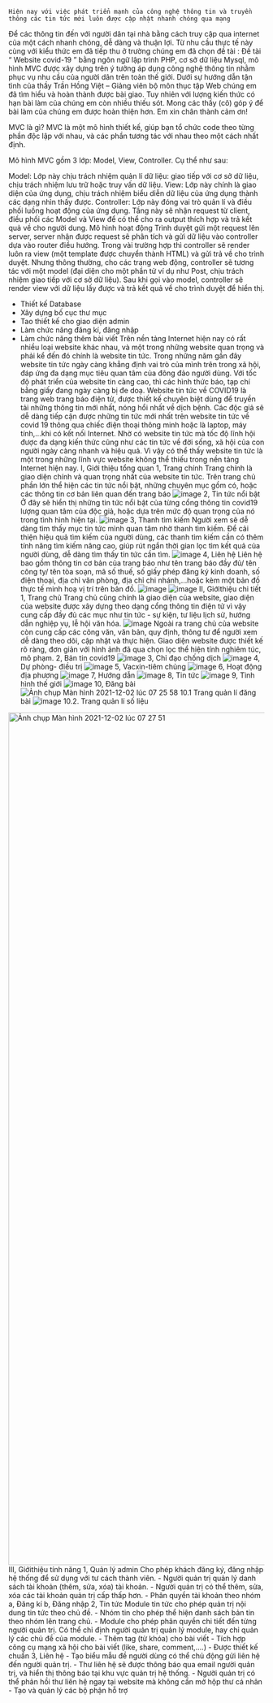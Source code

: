 
    Hiện nay với việc phát triển mạnh của công nghệ thông tin và truyền thông các tin tức mới luôn được cập nhật nhanh chóng qua mạng  
Để các thông tin đến với người dân tại nhà bằng cách truy cập qua internet của  một cách nhanh chóng, dễ dàng và thuận lợi. Từ nhu cầu thực tế này cùng với kiểu thức em đã tiếp thu ở trường chúng em đã chọn đề tài : Đề tài “ Website covid-19  ” bằng ngôn ngữ lập trình PHP, cơ sở dữ liệu Mysql, mô hình MVC được xây dựng trên ý tưởng áp dụng công nghệ thông tin nhằm phục vụ nhu cầu của người dân trên toàn thế giới.
Dưới sự hướng dẫn tận tình của thầy Trần Hồng Việt – Giảng viên bộ môn thục tập Web chúng em đã tìm hiểu và hoàn thành được bài giao. Tuy nhiên với lượng kiến thức có hạn bài làm của chúng em còn nhiều thiếu sót. Mong các thầy (cô) góp ý để bài làm của chúng em được hoàn thiện hơn.
Em xin chân thành cảm ơn!

MVC là gì?
MVC là một mô hình thiết kế, giúp bạn tổ chức code theo từng phần độc lập với nhau, và các phần tương tác với nhau theo một cách nhất định.

Mô hình MVC gồm 3 lớp: Model, View, Controller. Cụ thể như sau:

Model: Lớp này chịu trách nhiệm quản lí dữ liệu: giao tiếp với cơ sở dữ liệu, chịu trách nhiệm lưu trữ hoặc truy vấn dữ liệu.
View: Lớp này chính là giao diện của ứng dụng, chịu trách nhiệm biểu diễn dữ liệu của ứng dụng thành các dạng nhìn thấy được.
Controller: Lớp này đóng vai trò quản lí và điều phối luồng hoạt động của ứng dụng. Tầng này sẽ nhận request từ client, điều phối các Model và View để có thể cho ra output thích hợp và trả kết quả về cho người dung.
Mô hình hoạt động
Trình duyệt gửi một request lên server, server nhận được request sẽ phân tích và gửi dữ liệu vào controller dựa vào router điều hướng. Trong vài trường hợp thì controller sẽ render luôn ra view (một template được chuyển thành HTML) và gửi trả về cho trình duyệt. Nhưng thông thường, cho các trang web động, controller sẽ tương tác với một model (đại diện cho một phần tử ví dụ như Post, chịu trách nhiệm giao tiếp với cơ sở dữ liệu). Sau khi gọi vào model, controller sẽ render view với dữ liệu lấy được và trả kết quả về cho trình duyệt để hiển thị.
+ Thiết kế Database
+ Xây dựng bố cục thư mục
+ Tao thiết kế cho giao diện admin
+ Làm chức năng đăng kí, đăng nhập 
+ Làm chức năng thêm bài viết 
Trên nền tảng Internet hiện nay có rất nhiều loại website khác nhau, và một trong những website quan trọng và phải kể đến đó chính là website tin tức. Trong những năm gần đây website tin tức ngày càng khẳng định vai trò của mình trên trong xã hội, đáp ứng đa dạng mục tiêu quan tâm của đông đảo người dùng. Với tốc độ phát triển của website tin càng cao, thì các hình thức báo, tạp chí bằng giấy đang ngày càng bị đe doạ.
Website tin tức về COVID19 là  trang web trang báo điện tử, được thiết kế chuyên biệt dùng để truyền tải những thông tin mới nhất, nóng hổi nhất về dịch bệnh. Các độc giả sẽ dễ dàng tiếp cận được những tin tức mới nhất trên website tin tức về covid 19 thông qua chiếc điện thoại thông minh hoặc là laptop, máy tính,…khi có kết nối Internet. Nhờ có website tin tức mà tốc độ lĩnh hội được đa dạng kiến thức cũng như các tin tức về đời sống, xã hội của con người ngày càng nhanh và hiệu quả. Vì vậy có thể thấy website tin tức là một trong những lĩnh vực website không thể thiếu trong nền tảng Internet hiện nay. 
I, Giới thiệu tổng quan
1, Trang chính
Trang chính là giao diện chính và quan trọng nhất của website tin tức. Trên trang chủ phần lớn thể hiện các tin tức nổi bật, những chuyên mục gồm có, hoặc các thông tin cơ bản liên quan đến trang báo
![image](https://user-images.githubusercontent.com/91113501/144209501-5ee98166-2a9d-44e4-bf40-e5cf30a45713.png)
2, Tin tức nổi bật
Ở đây sẽ hiển thị những tin tức nổi bật của từng cổng thông tin covid19  lượng quan tâm của độc giả, hoặc dựa trên mức độ quan trọng của nó trong tình hình hiện tại. 
![image](https://user-images.githubusercontent.com/91113501/144209681-54916894-a681-49ff-81b5-5abb04c67dd2.png)
3, Thanh tìm kiếm 
Người xem sẽ dễ dàng tìm thấy mục tin tức mình quan tâm nhờ thanh tìm kiếm. Để cải thiện hiệu quả tìm kiếm của người dùng, các thanh tìm kiếm cần có thêm tính năng tìm kiếm nâng cao, giúp rút ngắn thời gian lọc tìm kết quả của người dùng, dễ dàng tìm thấy tin tức cần tìm. 
![image](https://user-images.githubusercontent.com/91113501/144209794-fc4e39a0-4ad4-4328-b51f-ebfc8c642a72.png)
4, Liên hệ
Liên hệ bao gồm thông tin cơ bản của trang báo như tên trang báo đầy đủ/ tên công ty/ tên tòa soạn, mã số thuế, số giấy phép đăng ký kinh doanh, số điện thoại, địa chỉ văn phòng, địa chỉ chi nhánh,…hoặc kèm một bản đồ thực tế minh hoạ vị trí  trên bản đồ. 
![image](https://user-images.githubusercontent.com/91113501/144209821-b0320f65-f8f2-4970-b8c7-7ddbcdf9fcf0.png)
![image](https://user-images.githubusercontent.com/91113501/144209969-55332259-ae8c-49d0-b380-c23774911da1.png)
II, Giớithiệu chi tiết
1, Trang chủ
Trang chủ cũng chính là giao diện của website, giao diện của website được xây dựng theo dạng cổng thông tin điện tử vì vậy cung cấp đầy đủ các mục như tin tức - sự kiện, tư liệu lịch sử, hướng dẫn nghiệp vụ, lễ hội văn hóa.
![image](https://user-images.githubusercontent.com/91113501/144210121-caa1df87-d291-4e32-8bcf-bbaaaf2d24fd.png)
Ngoài ra trang chủ của website còn cung cấp các công văn, văn bản, quy định, thông tư để người xem dễ dàng theo dõi, cập nhật và thực hiện. 
Giao diện website được thiết kế rõ ràng, đơn giản với hình ảnh đã qua chọn lọc thể hiện tính nghiêm túc, mô phạm. 
2, Bản tin covid19
![image](https://user-images.githubusercontent.com/91113501/144210282-5cc925ed-ee27-4970-af35-9b2315102db4.png)
3, Chỉ đạo chống dịch
![image](https://user-images.githubusercontent.com/91113501/144210382-0d3198fc-d8f8-4092-a775-35df6bd1e953.png)
4, Dự phòng- điều trị
![image](https://user-images.githubusercontent.com/91113501/144210451-7cac171f-3285-43b2-a2de-3b74773758d9.png)
5, Vacxin-tiêm chủng
![image](https://user-images.githubusercontent.com/91113501/144210545-e04d9349-4712-4b56-9930-45296d72e1f5.png)
6, Hoạt động địa phương
![image](https://user-images.githubusercontent.com/91113501/144210662-e2719c6b-6a2f-47e2-8c94-0d49da799207.png)
7, Hướng dẫn
![image](https://user-images.githubusercontent.com/91113501/144210729-a8bab4b2-24b1-4192-af9c-61dc4ab10581.png)
8, Tin tức
![image](https://user-images.githubusercontent.com/91113501/144210775-973eacdf-d27e-4ccf-9416-8bf97a143d3e.png)
9, Tình hình thế giới
![image](https://user-images.githubusercontent.com/91113501/144210846-8fcf9ea6-af80-4cbe-8263-7f325ca49c66.png)
10, Đăng bài
![Ảnh chụp Màn hình 2021-12-02 lúc 07 25 58](https://user-images.githubusercontent.com/91113501/144335635-10166f61-44c8-4ae0-8e41-64f92dab2933.png)
10.1 Trang quản lí đăng bài 
![image](https://user-images.githubusercontent.com/91113501/144210929-9e313d03-a83d-41f8-bd99-1156819d3df4.png)
10.2. Trang quản lí số liệu 
<img width="1679" alt="Ảnh chụp Màn hình 2021-12-02 lúc 07 27 51" src="https://user-images.githubusercontent.com/91113501/144335794-84bc6332-fd8a-45d5-8913-8740d8574583.png">
III, Giớithiệu tính năng
1, Quản lý admin
Cho phép khách đăng ký, đăng nhập hệ thống để sử dụng với tư cách thành
viên.
- Người quản trị quản lý danh sách tài khoản (thêm, sửa, xóa) tài khoản.
- Người quản trị có thể thêm, sửa, xóa các tài khoản quản trị cấp thấp hơn.
- Phân quyền tài khoản theo nhóm
a, Đăng kí
b, Đăng nhập
2, Tin tức
 Module tin tức cho phép quản trị nội dung tin tức theo chủ đề.
- Nhóm tin cho phép thể hiện danh sách bản tin theo nhóm lên trang chủ.
- Module cho phép phân quyền chi tiết đến từng người quản trị. Có thể chỉ
định người quản trị quản lý module, hay chỉ quản lý các chủ đề của module.
- Thêm tag (từ khóa) cho bài viết
- Tích hợp công cụ mạng xã hội cho bài viết (like, share, comment,....)
- Được thiết kế chuẩn 
 3, Liên hệ
- Tạo biểu mẫu đề người dùng có thể chủ động gửi liên hệ đến người quản
trị.
- Thư liên hệ sẽ được thông báo qua email người quản trị, và hiển thị thông
báo tại khu vực quản trị hệ thống.
- Người quản trị có thể phản hồi thư liên hệ ngay tại website mà không cần mở hộp thư cá nhân
- Tạo và quản lý các bộ phận hỗ trợ
 
 









